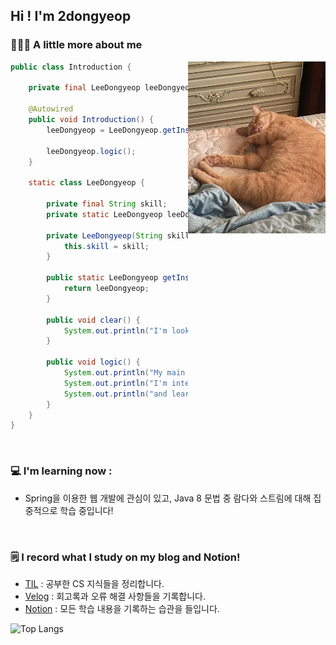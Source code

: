## Hi ! I'm 2dongyeop

### 🧑🏻‍💻 A little more about me
<img align="right" src="https://github.com/2dongyeop/2dongyeop/blob/main/horong.jpeg" width=220 />


```Java
public class Introduction {

    private final LeeDongyeop leeDongyeop;
    
    @Autowired
    public void Introduction() {
        leeDongyeop = LeeDongyeop.getInstance();
        
        leeDongyeop.logic();
    }

    static class LeeDongyeop {

        private final String skill;
        private static LeeDongyeop leeDongyeop = new LeeDongyeop("Java");

        private LeeDongyeop(String skill) {
            this.skill = skill;
        }

        public static LeeDongyeop getInstance() {
            return leeDongyeop;
        }

        public void clear() {
            System.out.println("I'm looking for a job. Please contact me!");
        }
        
        public void logic() {
            System.out.println("My main specialty is consistency and habit of recording.");
            System.out.println("I'm interested in web development using Spring");
            System.out.println("and learning intensively about lambda and streams Java 8 grammar!");
        }
    }
}

```

<br/>

### 💻 I'm learning now :
- Spring을 이용한 웹 개발에 관심이 있고, Java 8 문법 중 람다와 스트림에 대해 집중적으로 학습 중입니다! 

<br/>

### 🗒 I record what I study on my blog and Notion!
- [TIL](https://github.com/2dongyeop/TIL) : 공부한 CS 지식들을 정리합니다. 
- [Velog](https://velog.io/@dongvelop) : 회고록과 오류 해결 사항들을 기록합니다.
- [Notion](https://www.notion.so/leedongyeop/Dongvelop-s-Notion-ver-2aa4b1990311424789421e0c3cae453e) : 모든 학습 내용을 기록하는 습관을 들입니다.

![Top Langs](https://github-readme-stats.vercel.app/api/top-langs/?username=2dongyeop&hide=TeX&layout=compact)
